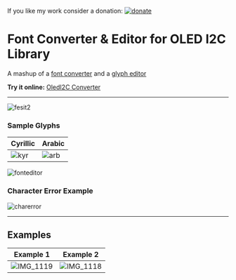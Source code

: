 If you like my work consider a donation: [![donate](https://img.shields.io/badge/donate-ko--fi-orange)](https://ko-fi.com/chromoxdor)

# Font Converter & Editor for OLED I2C Library

A mashup of a [font converter](https://oleddisplay.squix.ch/) and a [glyph editor](https://rawgit.com/lorol/esp8266-oled-ssd1306/master/resources/glyphEditor.html)

**Try it online:** [OledI2C Converter](https://raw.githack.com/chromoxdor/Oled_Font_Converter_Editor/main/OledI2C_Converter.html)

---

![fesit2](https://github.com/user-attachments/assets/5736e6d3-3b1f-44ef-a376-8be81c5b7792)

### Sample Glyphs
| Cyrillic | Arabic |
|----------|--------|
| ![kyr](https://github.com/user-attachments/assets/f56a4d23-5df0-4f9b-93ca-2738537915e7) | ![arb](https://github.com/user-attachments/assets/b073bae1-bdaf-43f8-9ff6-94cdf4b90e48) |


![fonteditor](https://github.com/user-attachments/assets/0bb58895-7e0a-464d-bc8b-cedd6ec45e4f)

### Character Error Example
![charerror](https://github.com/user-attachments/assets/b8bec0d1-9dff-4051-a185-212053a50cdc)

---

## Examples
| Example 1 | Example 2 |
|-----------|-----------|
| ![IMG_1119](https://github.com/user-attachments/assets/9de45214-8253-4a21-ae47-0abf883b231d) | ![IMG_1118](https://github.com/user-attachments/assets/42ca8379-76d8-4960-ba2f-181493e23792) |
